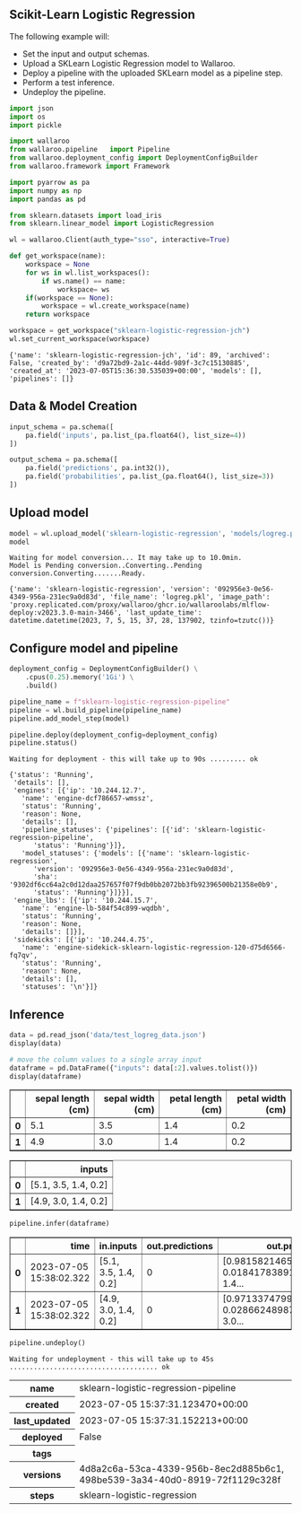 ## Scikit-Learn Logistic Regression

The following example will:

* Set the input and output schemas.
* Upload a SKLearn Logistic Regression model to Wallaroo.
* Deploy a pipeline with the uploaded SKLearn model as a pipeline step.
* Perform a test inference.
* Undeploy the pipeline.

```python
import json
import os
import pickle

import wallaroo
from wallaroo.pipeline   import Pipeline
from wallaroo.deployment_config import DeploymentConfigBuilder
from wallaroo.framework import Framework

import pyarrow as pa
import numpy as np
import pandas as pd

from sklearn.datasets import load_iris
from sklearn.linear_model import LogisticRegression

wl = wallaroo.Client(auth_type="sso", interactive=True)
```

```python
def get_workspace(name):
    workspace = None
    for ws in wl.list_workspaces():
        if ws.name() == name:
            workspace= ws
    if(workspace == None):
        workspace = wl.create_workspace(name)
    return workspace
```

```python
workspace = get_workspace("sklearn-logistic-regression-jch")
wl.set_current_workspace(workspace)
```

    {'name': 'sklearn-logistic-regression-jch', 'id': 89, 'archived': False, 'created_by': 'd9a72bd9-2a1c-44dd-989f-3c7c15130885', 'created_at': '2023-07-05T15:36:30.535039+00:00', 'models': [], 'pipelines': []}

## Data & Model Creation

```python
input_schema = pa.schema([
    pa.field('inputs', pa.list_(pa.float64(), list_size=4))
])

output_schema = pa.schema([
    pa.field('predictions', pa.int32()),
    pa.field('probabilities', pa.list_(pa.float64(), list_size=3))
])
```

## Upload model

```python
model = wl.upload_model('sklearn-logistic-regression', 'models/logreg.pkl', framework=Framework.SKLEARN, input_schema=input_schema, output_schema=output_schema)
model
```

    Waiting for model conversion... It may take up to 10.0min.
    Model is Pending conversion..Converting..Pending conversion.Converting.......Ready.

    {'name': 'sklearn-logistic-regression', 'version': '092956e3-0e56-4349-956a-231ec9a0d83d', 'file_name': 'logreg.pkl', 'image_path': 'proxy.replicated.com/proxy/wallaroo/ghcr.io/wallaroolabs/mlflow-deploy:v2023.3.0-main-3466', 'last_update_time': datetime.datetime(2023, 7, 5, 15, 37, 28, 137902, tzinfo=tzutc())}

## Configure model and pipeline

```python
deployment_config = DeploymentConfigBuilder() \
    .cpus(0.25).memory('1Gi') \
    .build()
```

```python
pipeline_name = f"sklearn-logistic-regression-pipeline"
pipeline = wl.build_pipeline(pipeline_name)
pipeline.add_model_step(model)

pipeline.deploy(deployment_config=deployment_config)
pipeline.status()
```

    Waiting for deployment - this will take up to 90s ......... ok

    {'status': 'Running',
     'details': [],
     'engines': [{'ip': '10.244.12.7',
       'name': 'engine-dcf786657-wmssz',
       'status': 'Running',
       'reason': None,
       'details': [],
       'pipeline_statuses': {'pipelines': [{'id': 'sklearn-logistic-regression-pipeline',
          'status': 'Running'}]},
       'model_statuses': {'models': [{'name': 'sklearn-logistic-regression',
          'version': '092956e3-0e56-4349-956a-231ec9a0d83d',
          'sha': '9302df6cc64a2c0d12daa257657f07f9db0bb2072bb3fb92396500b21358e0b9',
          'status': 'Running'}]}}],
     'engine_lbs': [{'ip': '10.244.15.7',
       'name': 'engine-lb-584f54c899-wqdbh',
       'status': 'Running',
       'reason': None,
       'details': []}],
     'sidekicks': [{'ip': '10.244.4.75',
       'name': 'engine-sidekick-sklearn-logistic-regression-120-d75d6566-fq7qv',
       'status': 'Running',
       'reason': None,
       'details': [],
       'statuses': '\n'}]}

## Inference

```python
data = pd.read_json('data/test_logreg_data.json')
display(data)

# move the column values to a single array input
dataframe = pd.DataFrame({"inputs": data[:2].values.tolist()})
display(dataframe)
```

<table border="1" class="dataframe">
  <thead>
    <tr style="text-align: right;">
      <th></th>
      <th>sepal length (cm)</th>
      <th>sepal width (cm)</th>
      <th>petal length (cm)</th>
      <th>petal width (cm)</th>
    </tr>
  </thead>
  <tbody>
    <tr>
      <th>0</th>
      <td>5.1</td>
      <td>3.5</td>
      <td>1.4</td>
      <td>0.2</td>
    </tr>
    <tr>
      <th>1</th>
      <td>4.9</td>
      <td>3.0</td>
      <td>1.4</td>
      <td>0.2</td>
    </tr>
  </tbody>
</table>

<table border="1" class="dataframe">
  <thead>
    <tr style="text-align: right;">
      <th></th>
      <th>inputs</th>
    </tr>
  </thead>
  <tbody>
    <tr>
      <th>0</th>
      <td>[5.1, 3.5, 1.4, 0.2]</td>
    </tr>
    <tr>
      <th>1</th>
      <td>[4.9, 3.0, 1.4, 0.2]</td>
    </tr>
  </tbody>
</table>

```python
pipeline.infer(dataframe)
```

<table border="1" class="dataframe">
  <thead>
    <tr style="text-align: right;">
      <th></th>
      <th>time</th>
      <th>in.inputs</th>
      <th>out.predictions</th>
      <th>out.probabilities</th>
      <th>check_failures</th>
    </tr>
  </thead>
  <tbody>
    <tr>
      <th>0</th>
      <td>2023-07-05 15:38:02.322</td>
      <td>[5.1, 3.5, 1.4, 0.2]</td>
      <td>0</td>
      <td>[0.9815821465852236, 0.018417838912958125, 1.4...</td>
      <td>0</td>
    </tr>
    <tr>
      <th>1</th>
      <td>2023-07-05 15:38:02.322</td>
      <td>[4.9, 3.0, 1.4, 0.2]</td>
      <td>0</td>
      <td>[0.9713374799347873, 0.028662489870060148, 3.0...</td>
      <td>0</td>
    </tr>
  </tbody>
</table>

```python
pipeline.undeploy()
```

    Waiting for undeployment - this will take up to 45s ..................................... ok

<table><tr><th>name</th> <td>sklearn-logistic-regression-pipeline</td></tr><tr><th>created</th> <td>2023-07-05 15:37:31.123470+00:00</td></tr><tr><th>last_updated</th> <td>2023-07-05 15:37:31.152213+00:00</td></tr><tr><th>deployed</th> <td>False</td></tr><tr><th>tags</th> <td></td></tr><tr><th>versions</th> <td>4d8a2c6a-53ca-4339-956b-8ec2d885b6c1, 498be539-3a34-40d0-8919-72f1129c328f</td></tr><tr><th>steps</th> <td>sklearn-logistic-regression</td></tr></table>

